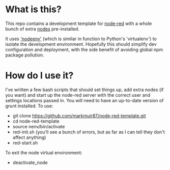 # What is this?
This repo contains a development template for [node-red](https://github.com/node-red/node-red) with a whole bunch of extra [nodes](http://flows.nodered.org/) pre-installed.

It uses ['nodeenv'](https://github.com/ekalinin/nodeenv) (which is similar in function to Python's 'virtualenv') to isolate the development environment. Hopefully this should simplify dev configuration and deployment, with the side benefit of avoiding global npm package pollution.

# How do I use it?
I've written a few bash scripts that should set things up, add extra nodes (if you want) and start up the node-red server with the correct user and settings locations passed in. You will need to have an up-to-date version of grunt installed. To use:

* git clone https://github.com/markmuir87/node-red-template.git
* cd node-red-template
* source nenv/bin/activate
* red-init.sh (you'll see a bunch of errors, but as far as I can tell they don't affect anything)
* red-start.sh

To exit the node virtual environment:

* deactivate_node
